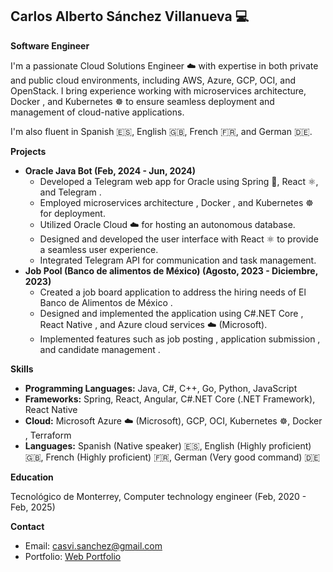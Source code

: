 ## Carlos Alberto Sánchez Villanueva :computer:

**Software Engineer** ‍

I'm a passionate Cloud Solutions Engineer ☁️ with expertise in both private and public cloud environments, including AWS, Azure, GCP, OCI, and OpenStack.  I bring experience working with microservices architecture, Docker , and Kubernetes ☸️ to ensure seamless deployment and management of cloud-native applications. 

I'm also fluent in Spanish 🇪🇸, English 🇬🇧, French 🇫🇷, and German 🇩🇪. 

**Projects** 

* **Oracle Java Bot (Feb, 2024 - Jun, 2024)**
    * Developed a Telegram web app for Oracle using Spring 🍃, React ⚛️, and Telegram .
    * Employed microservices architecture ️, Docker , and Kubernetes ☸️ for deployment.
    * Utilized Oracle Cloud ☁️ for hosting an autonomous database.
    * Designed and developed the user interface with React ⚛️ to provide a seamless user experience.
    * Integrated Telegram API  for communication and task management.
* **Job Pool (Banco de alimentos de México) (Agosto, 2023 - Diciembre, 2023)**
    * Created a job board application to address the hiring needs of El Banco de Alimentos de México  .
    * Designed and implemented the application using C#.NET Core ️, React Native , and Azure cloud services  ☁️ (Microsoft).
    * Implemented features such as job posting , application submission , and candidate management ‍.

**Skills** 

* **Programming Languages:** Java, C#, C++, Go, Python, JavaScript
* **Frameworks:** Spring, React, Angular, C#.NET Core (.NET Framework), React Native
* **Cloud:** Microsoft Azure ☁️ (Microsoft), GCP, OCI, Kubernetes ☸️, Docker , Terraform
* **Languages:** Spanish (Native speaker) 🇪🇸, English (Highly proficient) 🇬🇧, French (Highly proficient) 🇫🇷, German (Very good command) 🇩🇪

**Education** ‍

Tecnológico de Monterrey, Computer technology engineer (Feb, 2020 - Feb, 2025)

**Contact** 

* Email: casvi.sanchez@gmail.com
* Portfolio: [Web Portfolio](https://sanchezapps.net)
